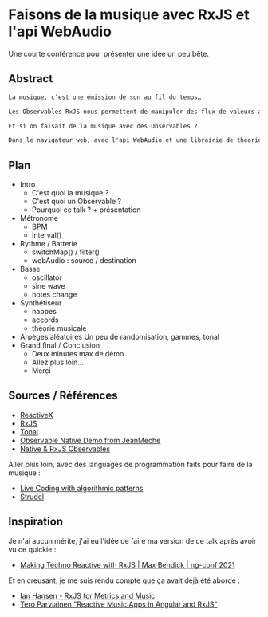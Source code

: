 # Faisons de la musique avec RxJS et l'api WebAudio

Une courte conférence pour présenter une idée un peu bête.

## Abstract

```markdown
La musique, c’est une émission de son au fil du temps…

Les Observables RxJS nous permettent de manipuler des flux de valeurs au fil du temps.

Et si on faisait de la musique avec des Observables ?

Dans le navigateur web, avec l'api WebAudio et une librairie de théorie musicale
```

## Plan

- Intro
  - C'est quoi la musique ?
  - C'est quoi un Observable ?
  - Pourquoi ce talk ? + présentation
- Métronome
  - BPM
  - interval()
- Rythme / Batterie
  - switchMap() / filter()
  - webAudio : source / destination
- Basse
  - oscillator
  - sine wave
  - notes change
- Synthétiseur
  - nappes
  - accords 
  - théorie musicale
- Arpèges aléatoires
    Un peu de randomisation, gammes, tonal
- Grand final / Conclusion
  - Deux minutes max de démo
  - Allez plus loin...
  - Merci


## Sources / Références

- [ReactiveX](https://reactivex.io)
- [RxJS](https://github.com/ReactiveX/rxjs)
- [Tonal](https://github.com/tonaljs/tonal)
- [Observable Native Demo from JeanMeche](https://stackblitz.com/edit/native-observables)
- [Native & RxJS Observables](https://www.youtube.com/watch?v=WLHyzCY_1Tc)

Aller plus loin, avec des languages de programmation faits pour faire de la musique :
- [Live Coding with algorithmic patterns](https://tidalcycles.org/)
- [Strudel](https://strudel.cc/)

## Inspiration

Je n'ai aucun mérite, j'ai eu l'idée de faire ma version de ce talk après avoir vu ce quickie :

- [Making Techno Reactive with RxJS | Max Bendick | ng-conf 2021](https://www.youtube.com/watch?v=gXXW1rqubk0)

Et en creusant, je me suis rendu compte que ça avait déjà été abordé :

- [Ian Hansen - RxJS for Metrics and Music](https://www.youtube.com/watch?v=2btEt0W7UxU)
- [Tero Parviainen "Reactive Music Apps in Angular and RxJS"](https://www.youtube.com/watch?v=EB-CreYq1WY)


